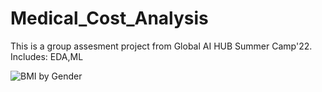 # Medical_Cost_Analysis
This is a group assesment project from Global AI HUB Summer Camp'22. Includes: EDA,ML

![BMI by Gender](./Health_Insurance_Analysis/plot_images/BMI_by_Gender.png)
